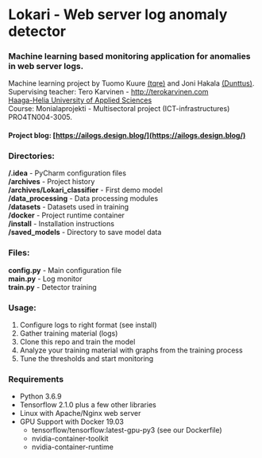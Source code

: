 # Lokari - Web server log anomaly detector 
### Machine learning based monitoring application for anomalies in web server logs.

Machine learning project by Tuomo Kuure [(tqre)](tqre.wordpress.com) and Joni Hakala [(Dunttus)](dunttus.com).  
Supervising teacher: Tero Karvinen - http://terokarvinen.com  
[Haaga-Helia University of Applied Sciences](http://www.haaga-helia.fi/en/frontpage)  
Course: Monialaprojekti - Multisectoral project (ICT-infrastructures) PRO4TN004-3005.

#### Project blog: [https://ailogs.design.blog/](https://ailogs.design.blog/)
### Directories:
**/.idea** - PyCharm configuration files \
**/archives** - Project history \
**/archives/Lokari_classifier** - First demo model \
**/data_processing** - Data processing modules \
**/datasets** - Datasets used in training \
**/docker** - Project runtime container \
**/install** - Installation instructions \
**/saved_models** - Directory to save model data

### Files:
**config.py** - Main configuration file \
**main.py** - Log monitor \
**train.py** - Detector training

### Usage:
1. Configure logs to right format (see install)
2. Gather training material (logs)
3. Clone this repo and train the model
4. Analyze your training material with graphs from the training process
5. Tune the thresholds and start monitoring

### Requirements
* Python 3.6.9
* Tensorflow 2.1.0 plus a few other libraries
* Linux with Apache/Nginx web server
* GPU Support with Docker 19.03
  + tensorflow/tensorflow:latest-gpu-py3 (see our Dockerfile)
  + nvidia-container-toolkit
  + nvidia-container-runtime


